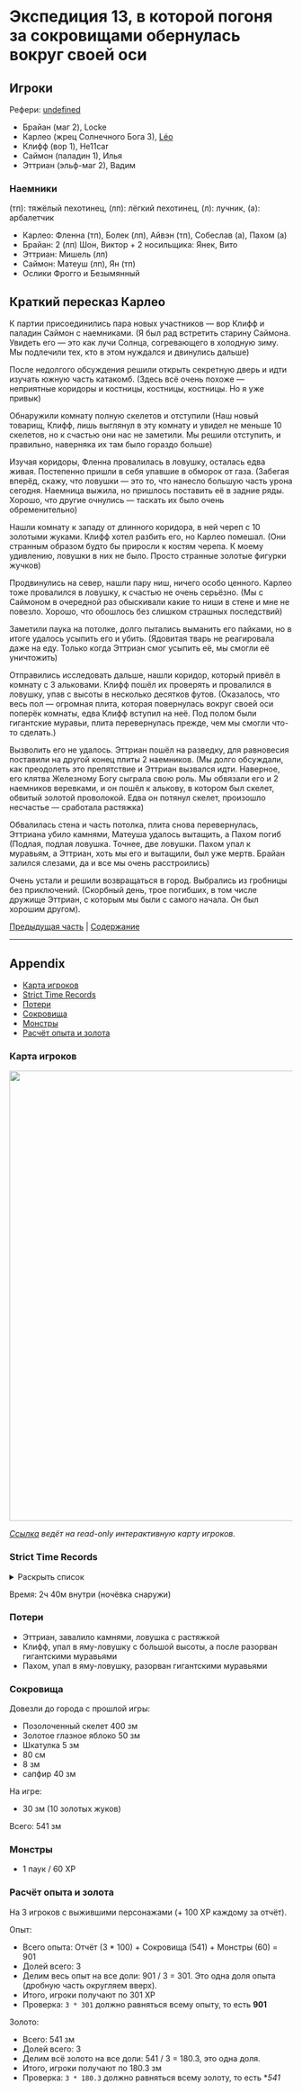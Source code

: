 # Экспедиция 13, в которой погоня за сокровищами обернулась вокруг своей оси

<!--
<a title="" href="">
	<img src="" style="width:800px" />
</a>
-->

## Игроки

Рефери: [undefined](https://t.me/oktottrpg)

- Брайан (маг 2), Locke
- Карлео (жрец Солнечного Бога 3), [Léo](https://t.me/fiftyforfifty)
- Клифф (вор 1), He11car
- Саймон (паладин 1), Илья
- Эттриан (эльф-маг 2), Вадим

### Наемники

(тп): тяжёлый пехотинец, (лп): лёгкий пехотинец, (л): лучник, (а): арбалетчик

- Карлео: Фленна (тп), Болек (лп), Айвэн (тп), Собеслав (а), Пахом (а)
- Брайан: 2 (лп) Шон, Виктор + 2 носильщика: Янек, Вито
- Эттриан: Мишель (лп)
- Саймон: Матеуш (лп), Ян (тп)
- Ослики Фрогго и Безымянный

## Краткий пересказ Карлео

К партии присоединились пара новых участников — вор Клифф и паладин Саймон с наемниками. (Я был рад встретить старину
Саймона. Увидеть его — это как лучи Солнца, согревающего в холодную зиму. Мы подлечили тех, кто в этом нуждался и
двинулись дальше)

После недолгого обсуждения решили открыть секретную дверь и идти изучать южную часть катакомб. (Здесь всё очень похоже —
неприятные коридоры и костницы, костницы, костницы. Но я уже привык)

Обнаружили комнату полную скелетов и отступили (Наш новый товарищ, Клифф, лишь выглянул в эту комнату и увидел не меньше
10 скелетов, но к счастью они нас не заметили. Мы решили отступить, и правильно, наверняка их там было гораздо больше)

Изучая коридоры, Фленна провалилась в ловушку, осталась едва живая. Постепенно пришли в себя упавшие в обморок от газа.
(Забегая вперёд, скажу, что ловушки — это то, что нанесло большую часть урона сегодня. Наемница выжила, но пришлось
поставить её в задние ряды. Хорошо, что другие очнулись — таскать их было очень обременительно)

Нашли комнату к западу от длинного коридора, в ней череп с 10 золотыми жуками. Клифф хотел разбить его, но Карлео
помешал. (Они странным образом будто бы приросли к костям черепа. К моему удивлению, ловушки в них не было. Просто
странные золотые фигурки жучков)

Продвинулись на север, нашли пару ниш, ничего особо ценного. Карлео тоже провалился в ловушку, к счастью не очень
серьёзно. (Мы с Саймоном в очередной раз обыскивали какие то ниши в стене и мне не повезло. Хорошо, что обошлось без
слишком страшных последствий)

Заметили паука на потолке, долго пытались выманить его пайками, но в итоге удалось усыпить его и убить. (Ядовитая тварь
не реагировала даже на еду. Только когда Эттриан смог усыпить её, мы смогли её уничтожить)

Отправились исследовать дальше, нашли коридор, который привёл в комнату с 3 альковами. Клифф пошёл их проверять и
провалился в ловушку, упав с высоты в несколько десятков футов. (Оказалось, что весь пол — огромная плита, которая
повернулась вокруг своей оси поперёк комнаты, едва Клифф вступил на неё. Под полом были гигантские муравьи, плита
перевернулась прежде, чем мы смогли что-то сделать.)

Вызволить его не удалось. Эттриан пошёл на разведку, для равновесия поставили на другой конец плиты 2 наемников. (Мы
долго обсуждали, как преодолеть это препятствие и Эттриан вызвался идти. Наверное, его клятва Железному Богу сыграла
свою роль. Мы обвязали его и 2 наемников веревками, и он пошёл к алькову, в котором был скелет, обвитый золотой
проволокой. Едва он потянул скелет, произошло несчастье — сработала растяжка)

Обвалилась стена и часть потолка, плита снова перевернулась, Эттриана убило камнями, Матеуша удалось вытащить, а Пахом
погиб (Подлая, подлая ловушка. Точнее, две ловушки. Пахом упал к муравьям, а Эттриан, хоть мы его и вытащили, был уже
мертв. Брайан залился слезами, да и все мы очень расстроились)

Очень устали и решили возвращаться в город. Выбрались из гробницы без приключений. (Скорбный день, трое погибших, в том
числе дружище Эттриан, с которым мы были с самого начала. Он был хорошим другом).

[Предыдущая часть](./2024-09-01-game-12.md) | [Содержание](./Readme.md)

---

## Appendix

<!-- toc -->

- [Карта игроков](#%D0%BA%D0%B0%D1%80%D1%82%D0%B0-%D0%B8%D0%B3%D1%80%D0%BE%D0%BA%D0%BE%D0%B2)
- [Strict Time Records](#strict-time-records)
- [Потери](#%D0%BF%D0%BE%D1%82%D0%B5%D1%80%D0%B8)
- [Сокровища](#%D1%81%D0%BE%D0%BA%D1%80%D0%BE%D0%B2%D0%B8%D1%89%D0%B0)
- [Монстры](#%D0%BC%D0%BE%D0%BD%D1%81%D1%82%D1%80%D1%8B)
- [Расчёт опыта и золота](#%D1%80%D0%B0%D1%81%D1%87%D1%91%D1%82-%D0%BE%D0%BF%D1%8B%D1%82%D0%B0-%D0%B8-%D0%B7%D0%BE%D0%BB%D0%BE%D1%82%D0%B0)

<!-- tocstop -->

### Карта игроков

<a title="Гробница Железного Бога, подземный уровень" href="https://github.com/user-attachments/assets/f9aa3b2c-30c6-49ba-9e2a-4fb3cf3a2b5c">
	<img src="https://github.com/user-attachments/assets/f9aa3b2c-30c6-49ba-9e2a-4fb3cf3a2b5c" style="width:800px" />
</a>

<!--
<a title="" href="">
	<img src="" style="width:800px" />
</a>
-->

_[Ссылка](https://www.mipui.net/app/index.html?mid=mmmuwhzl648) ведёт на read-only интерактивную карту игроков._

### Strict Time Records

<details><summary>Раскрыть список</summary>

- 1 день дорога (игра 1) (1 мая)
- 2 Гробница, ночёвка (игра 2)
- 3 день дорога (игра 3)
- 4 день Брюнн
- 5 день дорога
- 6 день Гробница
- 7 день немного Гробницы, дорога обратно (игра 4)
- 8 день Брюнн
- 9 день дорога
- 10 день Гробница (конец игры 4, игра 5, игра 6)
- 11 день дорога
- 12, 13, 14, 15 день Брюнн
- 16 день дорога
- 17 день Гробница
- 18 день дорога
- 19 день Брюнн (игра 7)
- 20 день дорога
- 21 день Гробница
- 22 день дорога
- 23 день Брюнн
- 24-29 день Брюнн, поиск спутников (Игра 8)
- 30 день дорога
- 31 день Гробница
- 32 день дорога (2-й месяц) (1 июня)
- 33 день Брюнн
- 34-40 день Брюнн, неделя на выздоровление (игра 9)
- 41 день дорога
- 42 день Гробница (конец 9 игры, игра 10)
- 43 день ночёвка у Гробницы и дорога обратно
- 44 день Брюнн
- 45 день дорога
- 46 Гробница (конец игры 10, игра 11)
- 47 дорога
- 48 Брюнн
- 49-51 дорога до башни мага Хубека
- 52 башня Хубека
- 53-54 дорога в Брюнн
- 55-56 Брюнн (игра 12)
- 57 дорога
- 58 Гробница (конец игры 12, игра 13)
- 59 дорога
- 60 Брюнн (конец игры 13)

</details>

Время: 2ч 40м внутри (ночёвка снаружи)

### Потери

- Эттриан, завалило камнями, ловушка с растяжкой
- Клифф, упал в яму-ловушку с большой высоты, а после разорван гигантскими муравьями
- Пахом, упал в яму-ловушку, разорван гигантскими муравьями

### Сокровища

Довезли до города с прошлой игры:

- Позолоченный скелет 400 зм
- Золотое глазное яблоко 50 зм
- Шкатулка 5 зм
- 80 см
- 8 зм
- сапфир 40 зм

На игре:

- 30 зм (10 золотых жуков)

Всего: 541 зм

### Монстры

- 1 паук / 60 XP

### Расчёт опыта и золота

На 3 игроков с выжившими персонажами (+ 100 XP каждому за отчёт).

Опыт:

- Всего опыта: Отчёт (3 \* 100) + Сокровища (541) + Монстры (60) = 901
- Долей всего: 3
- Делим весь опыт на все доли: 901 / 3 = 301. Это одна доля опыта (дробную часть округляем вверх).
- Итого, игроки получают по 301 XP
- Проверка: `3 * 301` должно равняться всему опыту, то есть **901**

Золото:

- Всего: 541 зм
- Долей всего: 3
- Делим всё золото на все доли: 541 / 3 = 180.3, это одна доля.
- Итого, игроки получают по 180.3 зм
- Проверка: `3 * 180.3` должно равняться всему золоту, то есть \*_541_
